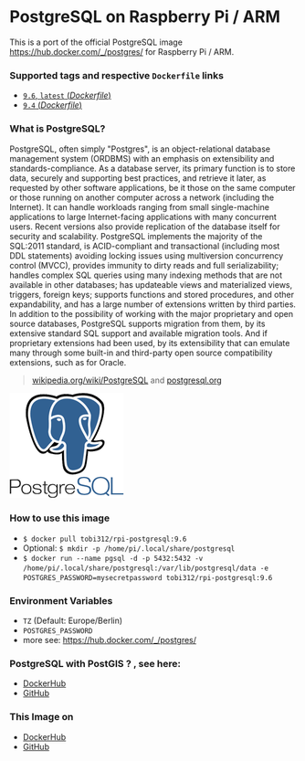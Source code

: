# PostgreSQL on Raspberry Pi / ARM

This is a port of the official PostgreSQL image https://hub.docker.com/_/postgres/ for Raspberry Pi / ARM.

### Supported tags and respective `Dockerfile` links
-	[`9.6`, `latest` (*Dockerfile*)](https://github.com/Tob1asDocker/rpi-postgresql/blob/master/stretch.armhf.9_6.Dockerfile)
-	[`9.4` (*Dockerfile*)](https://github.com/Tob1asDocker/rpi-postgresql/blob/master/jessie.armhf.9_4.Dockerfile)

### What is PostgreSQL?
PostgreSQL, often simply "Postgres", is an object-relational database management system (ORDBMS) with an emphasis on extensibility and standards-compliance. As a database server, its primary function is to store data, securely and supporting best practices, and retrieve it later, as requested by other software applications, be it those on the same computer or those running on another computer across a network (including the Internet). It can handle workloads ranging from small single-machine applications to large Internet-facing applications with many concurrent users. Recent versions also provide replication of the database itself for security and scalability.
PostgreSQL implements the majority of the SQL:2011 standard, is ACID-compliant and transactional (including most DDL statements) avoiding locking issues using multiversion concurrency control (MVCC), provides immunity to dirty reads and full serializability; handles complex SQL queries using many indexing methods that are not available in other databases; has updateable views and materialized views, triggers, foreign keys; supports functions and stored procedures, and other expandability, and has a large number of extensions written by third parties. In addition to the possibility of working with the major proprietary and open source databases, PostgreSQL supports migration from them, by its extensive standard SQL support and available migration tools. And if proprietary extensions had been used, by its extensibility that can emulate many through some built-in and third-party open source compatibility extensions, such as for Oracle.
> [wikipedia.org/wiki/PostgreSQL](https://en.wikipedia.org/wiki/PostgreSQL) and [postgresql.org](https://www.postgresql.org/)

![logo](https://raw.githubusercontent.com/docker-library/docs/master/postgres/logo.png)

### How to use this image
* ``` $ docker pull tobi312/rpi-postgresql:9.6 ```
* Optional: ``` $ mkdir -p /home/pi/.local/share/postgresql ```
* ``` $ docker run --name pgsql -d -p 5432:5432 -v /home/pi/.local/share/postgresql:/var/lib/postgresql/data -e POSTGRES_PASSWORD=mysecretpassword tobi312/rpi-postgresql:9.6 ``` 

### Environment Variables
* `TZ` (Default: Europe/Berlin)
* `POSTGRES_PASSWORD`
* more see: https://hub.docker.com/_/postgres/

### PostgreSQL with PostGIS ? , see here: 
* [DockerHub](https://hub.docker.com/r/tobi312/rpi-postgresql-postgis)
* [GitHub](https://github.com/Tob1asDocker/rpi-postgresql-postgis)

### This Image on
* [DockerHub](https://hub.docker.com/r/tobi312/rpi-postgresql)
* [GitHub](https://github.com/Tob1asDocker/rpi-postgresql)

